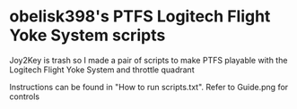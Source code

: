 # obelisk398's PTFS Logitech Flight Yoke System scripts
Joy2Key is trash so I made a pair of scripts to make PTFS playable with the Logitech Flight Yoke System and throttle quadrant

Instructions can be found in "How to run scripts.txt".
Refer to Guide.png for controls

